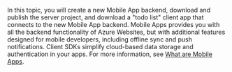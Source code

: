 
In this topic, you will create a new Mobile App backend, download and publish the server project, and download a "todo list" client app that connects to the new Mobile App backend. Mobile Apps provides you with all the backend functionality of Azure Websites, but with additional features designed for mobile developers, including offline sync and push notifications. Client SDKs simplify cloud-based data storage and authentication in your apps. For more information, see [What are Mobile Apps](/documentation/articles/app-service-mobile-value-prop).